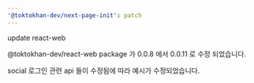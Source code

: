 ```yaml
---
'@toktokhan-dev/next-page-init': patch
---
```


update react-web

@toktokhan-dev/react-web package 가 0.0.8 에서 0.0.11 로 수정 되었습니다.

social 로그인 관련 api 들이 수정됨에 따라 예시가 수정되었습니다.
